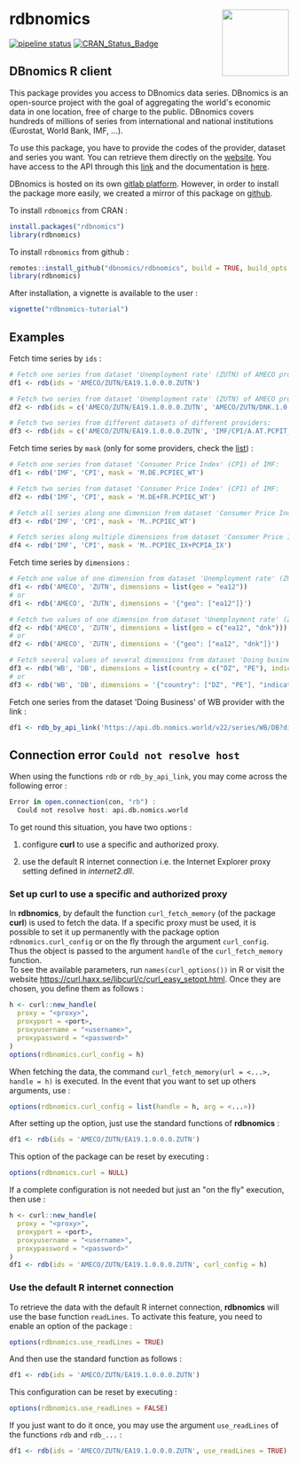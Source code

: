 # rdbnomics <img src="man/figures/logo.png" align="right" width="120" />

[![pipeline status](https://git.nomics.world/dbnomics/rdbnomics/badges/master/pipeline.svg)](https://git.nomics.world/dbnomics/rdbnomics/commits/master)
[![CRAN\_Status\_Badge](http://www.r-pkg.org/badges/version/rdbnomics)](https://cran.r-project.org/package=rdbnomics)

## DBnomics R client

This package provides you access to DBnomics data series. DBnomics is an open-source project with the goal of aggregating the world's economic data in one location, free of charge to the public. DBnomics covers hundreds of millions of series from international and national institutions (Eurostat, World Bank, IMF, ...).

To use this package, you have to provide the codes of the provider, dataset and series you want. You can retrieve them directly on the <a href="https://db.nomics.world/" target="_blank">website</a>. You have access to the API through this <a href="http://api.db.nomics.world/" target="_blank">link</a> and the documentation is <a href="https://api.db.nomics.world/apidocs" target="_blank">here</a>.

DBnomics is hosted on its own <a href="https://git.nomics.world/" target="_blank">gitlab platform</a>. However, in order to install the package more easily, we created a mirror of this package on <a href="https://github.com/dbnomics/rdbnomics" target="_blank">github</a>.

To install `rdbnomics` from CRAN :

```r
install.packages("rdbnomics")
library(rdbnomics)
```

To install `rdbnomics` from github :

```r
remotes::install_github("dbnomics/rdbnomics", build = TRUE, build_opts = c("--no-resave-data", "--no-manual"), force = TRUE)
library(rdbnomics)
```

After installation, a vignette is available to the user :
```r
vignette("rdbnomics-tutorial")
```

## Examples
Fetch time series by `ids` :
```r
# Fetch one series from dataset 'Unemployment rate' (ZUTN) of AMECO provider:
df1 <- rdb(ids = 'AMECO/ZUTN/EA19.1.0.0.0.ZUTN')

# Fetch two series from dataset 'Unemployment rate' (ZUTN) of AMECO provider:
df2 <- rdb(ids = c('AMECO/ZUTN/EA19.1.0.0.0.ZUTN', 'AMECO/ZUTN/DNK.1.0.0.0.ZUTN'))

# Fetch two series from different datasets of different providers:
df3 <- rdb(ids = c('AMECO/ZUTN/EA19.1.0.0.0.ZUTN', 'IMF/CPI/A.AT.PCPIT_IX'))
```

Fetch time series by `mask` (only for some providers, check the <a href="https://git.nomics.world/dbnomics/dbnomics-api/blob/master/dbnomics_api/application.cfg" target="_blank">list</a>) :
```r
# Fetch one series from dataset 'Consumer Price Index' (CPI) of IMF:
df1 <- rdb('IMF', 'CPI', mask = 'M.DE.PCPIEC_WT')

# Fetch two series from dataset 'Consumer Price Index' (CPI) of IMF:
df2 <- rdb('IMF', 'CPI', mask = 'M.DE+FR.PCPIEC_WT')

# Fetch all series along one dimension from dataset 'Consumer Price Index' (CPI) of IMF:
df3 <- rdb('IMF', 'CPI', mask = 'M..PCPIEC_WT')

# Fetch series along multiple dimensions from dataset 'Consumer Price Index' (CPI) of IMF:
df4 <- rdb('IMF', 'CPI', mask = 'M..PCPIEC_IX+PCPIA_IX')
```

Fetch time series by `dimensions` :
```r
# Fetch one value of one dimension from dataset 'Unemployment rate' (ZUTN) of AMECO provider:
df1 <- rdb('AMECO', 'ZUTN', dimensions = list(geo = "ea12"))
# or
df1 <- rdb('AMECO', 'ZUTN', dimensions = '{"geo": ["ea12"]}')

# Fetch two values of one dimension from dataset 'Unemployment rate' (ZUTN) of AMECO provider:
df2 <- rdb('AMECO', 'ZUTN', dimensions = list(geo = c("ea12", "dnk")))
# or
df2 <- rdb('AMECO', 'ZUTN', dimensions = '{"geo": ["ea12", "dnk"]}')

# Fetch several values of several dimensions from dataset 'Doing business' (DB) of World Bank:
df3 <- rdb('WB', 'DB', dimensions = list(country = c("DZ", "PE"), indicator = c("ENF.CONT.COEN.COST.ZS", "IC.REG.COST.PC.FE.ZS")))
# or
df3 <- rdb('WB', 'DB', dimensions = '{"country": ["DZ", "PE"], "indicator": ["ENF.CONT.COEN.COST.ZS", "IC.REG.COST.PC.FE.ZS"]}')
```

Fetch one series from the dataset 'Doing Business' of WB provider with the link :
```r
df1 <- rdb_by_api_link('https://api.db.nomics.world/v22/series/WB/DB?dimensions=%7B%22country%22%3A%5B%22FR%22%2C%22IT%22%2C%22ES%22%5D%7D&q=IC.REG.PROC.FE.NO&observations=1&format=json&align_periods=1&offset=0&facets=0')
```

## Connection error `Could not resolve host`
When using the functions `rdb` or `rdb_by_api_link`, you may come across the following error :
```r
Error in open.connection(con, "rb") :
  Could not resolve host: api.db.nomics.world
```
To get round this situation, you have two options :

1. configure **curl** to use a specific and authorized proxy.

2. use the default R internet connection i.e. the Internet Explorer proxy setting defined in *internet2.dll*.

### Set up **curl** to use a specific and authorized proxy
In **rdbnomics**, by default the function `curl_fetch_memory` (of the package **curl**) is used to fetch the data. If a specific proxy must be used, it is possible to set it up permanently with the package option `rdbnomics.curl_config` or on the fly through the argument `curl_config`. Thus the object is passed to the argument `handle` of the `curl_fetch_memory` function.  
To see the available parameters, run `names(curl_options())` in R or visit the website <a href="https://curl.haxx.se/libcurl/c/curl_easy_setopt.html" target="_blank">https://curl.haxx.se/libcurl/c/curl_easy_setopt.html</a>. Once they are chosen, you define them as follows :
```r
h <- curl::new_handle(
  proxy = "<proxy>",
  proxyport = <port>,
  proxyusername = "<username>",
  proxypassword = "<password>"
)
options(rdbnomics.curl_config = h)
```
When fetching the data, the command `curl_fetch_memory(url = <...>, handle = h)` is executed. In the event that you want to set up others arguments, use :
```r
options(rdbnomics.curl_config = list(handle = h, arg = <...>))
```
After setting up the option, just use the standard functions of **rdbnomics** :
```r
df1 <- rdb(ids = 'AMECO/ZUTN/EA19.1.0.0.0.ZUTN')
```
This option of the package can be reset by executing :
```r
options(rdbnomics.curl = NULL)
```
If a complete configuration is not needed but just an "on the fly" execution, then use :
```r
h <- curl::new_handle(
  proxy = "<proxy>",
  proxyport = <port>,
  proxyusername = "<username>",
  proxypassword = "<password>"
)
df1 <- rdb(ids = 'AMECO/ZUTN/EA19.1.0.0.0.ZUTN', curl_config = h)
```

### Use the default R internet connection
To retrieve the data with the default R internet connection, **rdbnomics** will use the base function `readLines`. To activate this feature, you need to enable an option of the package :
```r
options(rdbnomics.use_readLines = TRUE)
```
And then use the standard function as follows :
```r
df1 <- rdb(ids = 'AMECO/ZUTN/EA19.1.0.0.0.ZUTN')
```
This configuration can be reset by executing :
```r
options(rdbnomics.use_readLines = FALSE)
```
If you just want to do it once, you may use the argument `use_readLines` of the functions `rdb` and `rdb_...` :
```r
df1 <- rdb(ids = 'AMECO/ZUTN/EA19.1.0.0.0.ZUTN', use_readLines = TRUE)
```